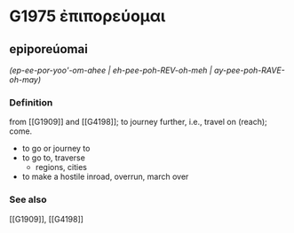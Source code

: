 # G1975 ἐπιπορεύομαι

## epiporeúomai

_(ep-ee-por-yoo'-om-ahee | eh-pee-poh-REV-oh-meh | ay-pee-poh-RAVE-oh-may)_

### Definition

from [[G1909]] and [[G4198]]; to journey further, i.e., travel on (reach); come.

- to go or journey to
- to go to, traverse
  - regions, cities
- to make a hostile inroad, overrun, march over

### See also

[[G1909]], [[G4198]]

